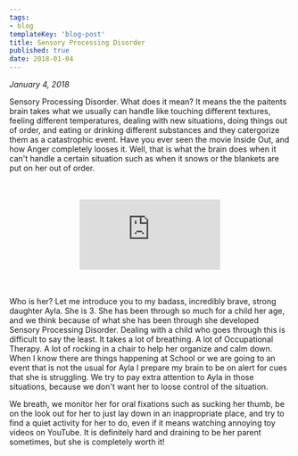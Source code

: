 ```yaml
---
tags:
- blog
templateKey: 'blog-post'
title: Sensory Processing Disorder
published: true
date: 2018-01-04
---
```


_January 4, 2018_

Sensory Processing Disorder.  What does it mean?  It means the the paitents brain takes what we usually can handle like touching different textures, feeling different temperatures, dealing with new situations, doing things out of order, and eating or drinking different substances and they catergorize them as a catastrophic event.  Have you ever seen the movie Inside Out, and how Anger completely looses it.  Well, that is what the brain does when it can't handle a certain situation such as when it snows or the blankets are put on her out of order.

<div style="width:50%;height:0;padding-bottom:25%;position:relative;margin:3rem auto;">
  <iframe class="giphy-embed" src="https://giphy.com/embed/11tTNkNy1SdXGg" width="100%" height="100%" style="position:absolute; margin:auto;" frameborder="0" allowfullscreen=""></iframe><a href="https://giphy.com/gifs/disneypixar-disney-pixar-11tTNkNy1SdXGg">via GIPHY</a>
</div>

Who is her?  Let me introduce you to my badass, incredibly brave, strong daughter Ayla.  She is 3.  She has been through so much for a child her age, and we think because of what she has been through she developed Sensory Processing Disorder.   Dealing with a child who goes through this is difficult to say the least.  It takes a lot of breathing.   A lot of Occupational Therapy.  A lot of rocking in a chair to help her organize and calm down.  When I know there are things happening at School or we are going to an event that is not the usual for Ayla I prepare my brain to be on alert for cues that she is struggling.  We try to pay extra attention to Ayla in those situations, because we don't want her to loose control of the situation.

We breath, we monitor her for oral fixations such as sucking her thumb, be on the look out for her to just lay down in an inappropriate place, and try to find a quiet activity for her to do, even if it means watching annoying toy videos on YouTube.  It is definitely hard and draining to be her parent sometimes, but she is completely worth it!
